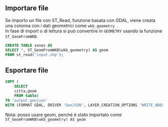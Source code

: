 

## Importare file

Se importo un file con ST_Read, funzione basata con GDAL, viene creata una colonna con i dati geometrici come `wkb_geometry `.<br>
In fase di import o di lettura si può convertire in `GEOMETRY` usando la funzione `ST_GeomFromWKB`.

```sql
CREATE TABLE zones AS
SELECT *, ST_GeomFromWKB(wkb_geometry) AS geom
FROM st_read('input.shp');
```


## Esportare file

```sql
COPY (
    SELECT
    citta,geom
    FROM table)
TO 'output.geojson'
WITH (FORMAT GDAL, DRIVER 'GeoJSON', LAYER_CREATION_OPTIONS 'WRITE_BBOX=YES');
```

Nota: posso usare geom, perché è stato importato come `ST_GeomFromWKB(wkb_geometry) AS geom`
